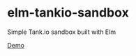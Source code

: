 # elm-tankio-sandbox
Simple Tank.io sandbox built with Elm


[Demo](https://kjc1004.github.io/elm-tankio-sandbox/tankio-sandbox.html)
